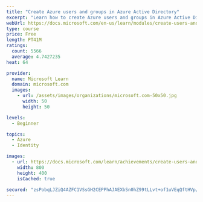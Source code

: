 ```yaml
---
title: "Create Azure users and groups in Azure Active Directory"
excerpt: "Learn how to create Azure users and groups in Azure Active Directory."
webUrl: https://docs.microsoft.com/en-us/learn/modules/create-users-and-groups-in-azure-active-directory/
type: course
price: Free
length: PT41M
ratings:
  count: 5566
  average: 4.7427235
heat: 64

provider:
  name: Microsoft Learn
  domain: microsoft.com
  images:
    - url: /assets/images/organizations/microsoft.com-50x50.jpg
      width: 50
      height: 50

levels:
  - Beginner

topics:
  - Azure
  - Identity

images:
  - url: https://docs.microsoft.com/learn/achievements/create-users-and-groups-in-azure-active-directory-social.png
    width: 800
    height: 400
    isCached: true

secured: "zsPobqLJZiQ4AZFC1VSsGH2CEPPhAJAEXbSn0hZ99tLLvt+of1uVEqQftHVp/qrM/1Pn2Q+xiddLWjrluGUgg8WyBq569JqNF6w2dY7vnd0KQbNTFAySHHDhFs7bIHWOX9lPvhMyJSh4E2ivXGF1xfsSvqxXFu2w7luTXKUKspbfR4qLJSWh5+8OwxSt6B2u+AKsk5WujxyA26u3lliy1UF/hWnjjz9Y7ojMJmFYcVFBESaI4t3uYUZ3WI9FGBW0v8nGHOF9NYTVMKPjGwCn2dQQ+17lQBDnJ+B/rppy7DyaJfEr6BLv/vRx8ZZybSaEPHz0oKezVNlL7vkc83z1E9ML1l1J4zcQNBOIZLAtd8BQJfvu4TPzQE/E+Ye7GN4VFxIrt2lcEco3Wkyk4VGldPBiMO7XPSExuUEHB6cUsC0=;XAsIqWk5Q5dYgJpvFcQcKw=="
---
```


